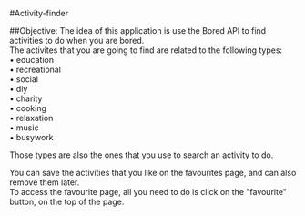 #Activity-finder


##Objective:
The idea of this application is use the Bored API to find activities to do when you are bored.<br />
The activites that you are going to find are related to the following types:<br />
• education<br />
• recreational<br />
• social<br />
• diy<br />
• charity<br />
• cooking<br />
• relaxation<br />
• music<br />
• busywork<br />

Those types are also the ones that you use to search an activity to do.<br />

You can save the activities that you like on the favourites page, and can also remove them later.<br />
To access the favourite page, all you need to do is click on the "favourite" button, on the top of the page.